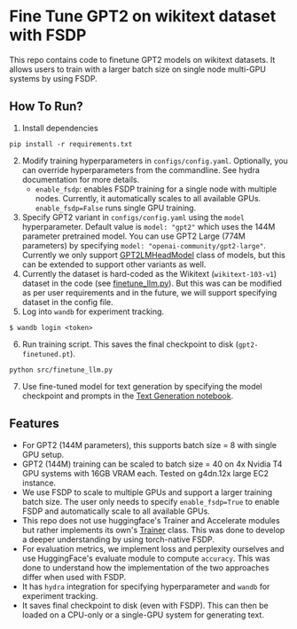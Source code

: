# Fine Tune GPT2 on wikitext dataset with FSDP
This repo contains code to finetune GPT2 models on wikitext datasets. It allows users to train with a larger batch size on single node multi-GPU systems by using FSDP.

## How To Run?

1. Install dependencies
```
pip install -r requirements.txt
```
2. Modify training hyperparameters in `configs/config.yaml`. Optionally, you can override hyperparameters from the commandline. See hydra documentation for more details.
   - `enable_fsdp`: enables FSDP training for a single node with multiple nodes. Currently, it automatically scales to all available GPUs. `enable_fsdp=False` runs single GPU training.
3. Specify GPT2 variant in `configs/config.yaml` using the `model` hyperparameter. Default value is `model: "gpt2"` which uses the 144M parameter pretrained model. You can use GPT2 Large (774M parameters) by specifying `model: "openai-community/gpt2-large"`. Currently we only support [GPT2LMHeadModel](https://huggingface.co/docs/transformers/en/model_doc/gpt2#transformers.GPT2LMHeadModel) class of models, but this can be extended to support other variants as well.
4. Currently the dataset is hard-coded as the Wikitext (`wikitext-103-v1`) dataset in the code (see [finetune_llm.py](src/finetune_llm.py)). But this was can be modified as per user requirements and in the future, we will support specifying dataset in the config file.
5. Log into `wandb` for experiment tracking.
```
$ wandb login <token>
```
6. Run training script. This saves the final checkpoint to disk (`gpt2-finetuned.pt`).
```
python src/finetune_llm.py
```
7. Use fine-tuned model for text generation by specifying the model checkpoint and prompts in the [Text Generation notebook](notebooks/generate_samples.ipynb).

## Features
- For GPT2 (144M parameters), this supports batch size = 8 with single GPU setup.
- GPT2 (144M) training can be scaled to batch size = 40 on 4x Nvidia T4 GPU systems with 16GB VRAM each. Tested on g4dn.12x large EC2 instance.
- We use FSDP to scale to multiple GPUs and support a larger training batch size. The user only needs to specify `enable_fsdp=True` to enable FSDP and automatically scale to all available GPUs.
- This repo does not use huggingface's Trainer and Accelerate modules but rather implements its own's [Trainer](src/trainer.py) class. This was done to develop a deeper understanding by using torch-native FSDP.
- For evaluation metrics, we implement loss and perplexity ourselves and use HuggingFace's evaluate module to compute `accuracy`. This was done to understand how the implementation of the two approaches differ when used with FSDP.
- It has `hydra` integration for specifying hyperparameter and `wandb` for experiment tracking.
- It saves final checkpoint to disk (even with FSDP). This can then be loaded on a CPU-only or a single-GPU system for generating text.
